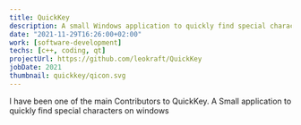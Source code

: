 ```yaml
---
title: QuickKey 
description: A small Windows application to quickly find special characters and copy them to your clipboard in an instant, without disturbing your workflow.
date: "2021-11-29T16:26:00+02:00"
work: [software-development]
techs: [c++, coding, qt]
projectUrl: https://github.com/leokraft/QuickKey
jobDate: 2021
thumbnail: quickkey/qicon.svg
---
```


I have been one of the main Contributors to QuickKey. A Small application to quickly find special characters on windows
